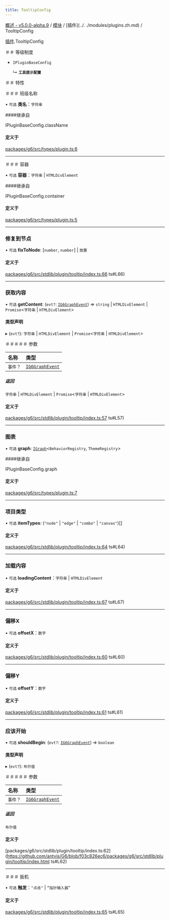 ```yaml
---
title: TooltipConfig
---
```


[概述 - v5.0.0-alpha.9](../../README.zh.md) / [模块](../../modules.zh.md) / [插件](../. ./modules/plugins.zh.md) / TooltipConfig 

 [插件](../../modules/plugins.zh.md).TooltipConfig 

 ＃＃ 等级制度 

 - `IPluginBaseConfig` 

   ↳ **`工具提示配置`** 

 ＃＃ 特性 

 ＃＃＃ 班级名称 

 • `可选` **类名**：`字符串` 

 ####继承自 

 IPluginBaseConfig.className 

 #### 定义于 

 [packages/g6/src/types/plugin.ts:6](https://github.com/antvis/G6/blob/f03c826ec6/packages/g6/src/types/plugin.ts#L6) 

 ___ 

 ＃＃＃ 容器 

 • `可选` **容器**：`字符串` \| `HTMLDivElement` 

 ####继承自 

 IPluginBaseConfig.container 

 #### 定义于 

 [packages/g6/src/types/plugin.ts:5](https://github.com/antvis/G6/blob/f03c826ec6/packages/g6/src/types/plugin.ts#L5) 

 ___ 

 ### 修复到节点 

 • `可选` **fixToNode**: [`number`, `number`] \| `放置` 

 #### 定义于 

 [packages/g6/src/stdlib/plugin/tooltip/index.ts:66](https://github.com/antvis/G6/blob/f03c826ec6/packages/g6/src/stdlib/plugin/tooltip/index.ts) ts#L66) 

 ___ 

 ### 获取内容 

 • `可选` **getContent**: (`evt?`: [`IG6GraphEvent`](../behaviors/IG6GraphEvent.zh.md)) => `string` \| `HTMLDivElement` \| `Promise`<`字符串` \| `HTMLDivElement`\> 

 #### 类型声明 

 ▸ (`evt?`): `字符串` \| `HTMLDivElement` \| `Promise`<`字符串` \| `HTMLDivElement`\> 

 ＃＃＃＃＃ 参数 

 | 名称 | 类型 | 
 | :------ | :------ | 
 | `事件？` | [`IG6GraphEvent`](../behaviors/IG6GraphEvent.zh.md) | 

 ##### 返回 

 `字符串` \| `HTMLDivElement` \| `Promise`<`字符串` \| `HTMLDivElement`\> 

 #### 定义于 

 [packages/g6/src/stdlib/plugin/tooltip/index.ts:57](https://github.com/antvis/G6/blob/f03c826ec6/packages/g6/src/stdlib/plugin/tooltip/index.ts) ts#L57) 

 ___ 

 ### 图表 

 • `可选` **graph**: [`IGraph`](../graph/IGraph.zh.md)<`BehaviorRegistry`, `ThemeRegistry`\> 

 ####继承自 

 IPluginBaseConfig.graph 

 #### 定义于 

 [packages/g6/src/types/plugin.ts:7](https://github.com/antvis/G6/blob/f03c826ec6/packages/g6/src/types/plugin.ts#L7) 

 ___ 

 ### 项目类型 

 • `可选` **itemTypes**: (``"node"`` \| ``"edge"`` \| ``"combo"`` \| ``"canvas"``)[] 

 #### 定义于 

 [packages/g6/src/stdlib/plugin/tooltip/index.ts:64](https://github.com/antvis/G6/blob/f03c826ec6/packages/g6/src/stdlib/plugin/tooltip/index.ts) ts#L64) 

 ___ 

 ### 加载内容 

 • `可选` **loadingContent**：`字符串` \| `HTMLDivElement` 

 #### 定义于 

 [packages/g6/src/stdlib/plugin/tooltip/index.ts:67](https://github.com/antvis/G6/blob/f03c826ec6/packages/g6/src/stdlib/plugin/tooltip/index.ts) ts#L67) 

 ___ 

 ### 偏移X 

 • `可选` **offsetX**：`数字` 

 #### 定义于 

 [packages/g6/src/stdlib/plugin/tooltip/index.ts:60](https://github.com/antvis/G6/blob/f03c826ec6/packages/g6/src/stdlib/plugin/tooltip/index.ts) ts#L60) 

 ___ 

 ### 偏移Y 

 • `可选` **offsetY**：`数字` 

 #### 定义于 

 [packages/g6/src/stdlib/plugin/tooltip/index.ts:61](https://github.com/antvis/G6/blob/f03c826ec6/packages/g6/src/stdlib/plugin/tooltip/index.ts) ts#L61) 

 ___ 

 ### 应该开始 

 • `可选` **shouldBegin**: (`evt?`: [`IG6GraphEvent`](../behaviors/IG6GraphEvent.zh.md)) => `boolean` 

 #### 类型声明 

 ▸ (`evt?`): `布尔值` 

 ＃＃＃＃＃ 参数 

 | 名称 | 类型 | 
 | :------ | :------ | 
 | `事件？` | [`IG6GraphEvent`](../behaviors/IG6GraphEvent.zh.md) | 

 ##### 返回 

 `布尔值` 

 #### 定义于 

 [packages/g6/src/stdlib/plugin/tooltip/index.ts:62](https://github.com/antvis/G6/blob/f03c826ec6/packages/g6/src/stdlib/plugin/tooltip/index.html ts#L62) 

 ___ 

 ＃＃＃ 扳机 

 • `可选` **触发**：``"点击"`` \| ``“指针输入器”`` 

 #### 定义于 

 [packages/g6/src/stdlib/plugin/tooltip/index.ts:65](https://github.com/antvis/G6/blob/f03c826ec6/packages/g6/src/stdlib/plugin/tooltip/index.ts) ts#L65)